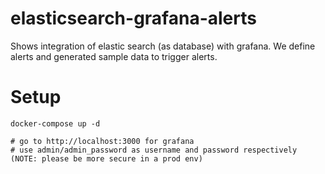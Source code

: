 # elasticsearch-grafana-alerts
Shows integration of elastic search (as database) with grafana. We define alerts and generated sample data to trigger alerts.



# Setup 

```
docker-compose up -d

# go to http://localhost:3000 for grafana
# use admin/admin_password as username and password respectively (NOTE: please be more secure in a prod env)

```